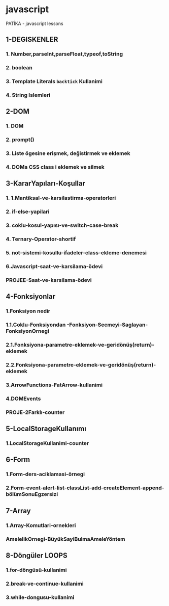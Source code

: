 # javascript
PATİKA - javascript lessons 

## 1-DEGISKENLER
### 1. Number,parseInt,parseFloat,typeof,toString
### 2. boolean
### 3. Template Literals `backtick` Kullanimi
### 4. String Islemleri

##  2-DOM
### 1. DOM
### 2. prompt()
### 3. Liste ögesine erişmek, değistirmek ve eklemek
### 4. DOMa CSS class i eklemek ve silmek


##  3-KararYapıları-Koşullar
### 1. 1.Mantiksal-ve-karsilastirma-operatorleri
### 2. if-else-yapilari
### 3. coklu-kosul-yapısı-ve-switch-case-break
### 4. Ternary-Operator-shortif
### 5. not-sistemi-kosullu-ifadeler-class-ekleme-denemesi
### 6.Javascript-saat-ve-karsilama-ödevi
### PROJEE-Saat-ve-karsilama-ödevi

## 4-Fonksiyonlar
### 1.Fonksiyon nedir
### 1.1.Coklu-Fonksiyondan -Fonksiyon-Secmeyi-Saglayan-FonksiyonOrnegi
### 2.1.Fonksiyona-parametre-eklemek-ve-geridönüş(return)-eklemek
### 2.2.Fonksiyona-parametre-eklemek-ve-geridönüş(return)-eklemek
### 3.ArrowFunctions-FatArrow-kullanimi
### 4.DOMEvents
### PROJE-2Farklı-counter

## 5-LocalStorageKullanımı
### 1.LocalStorageKullanimi-counter

## 6-Form
### 1.Form-ders-aciklamasi-örnegi
### 2.Form-event-alert-list-classList-add-createElement-append-bölümSonuEgzersizi

## 7-Array
### 1.Array-Komutlari-ornekleri
### AmelelikOrnegi-BüyükSayiBulmaAmeleYöntem

## 8-Döngüler LOOPS
### 1.for-döngüsü-kullanimi
### 2.break-ve-continue-kullanimi
### 3.while-dongusu-kullanimi 